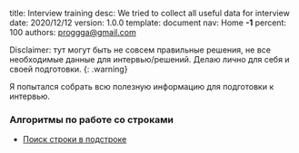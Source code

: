 title:      Interview training
desc:       We tried to collect all useful data for interview
date:       2020/12/12
version:    1.0.0
template:   document
nav:        Home __-1__
percent:    100
authors:    proggga@gmail.com

Disclaimer: тут могут быть не совсем правильные решения, не все необходимые данные для интервью/решений. Делаю лично для себя и своей подготовки.
{: .warning}

Я попытался собрать всю полезную информацию для подготовки к интервью.

### Алгоритмы по работе со строками

* [Поиск строки в подстроке](/w/string_search.md)
